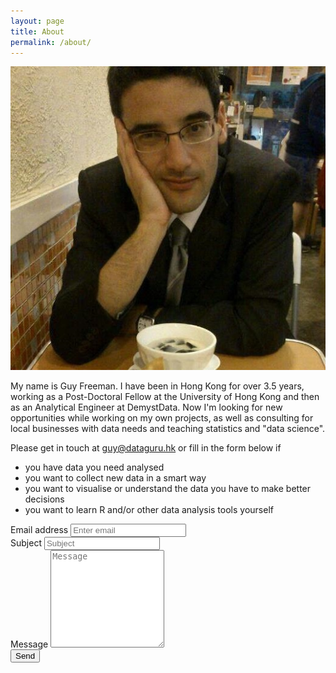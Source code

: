 ```yaml
---
layout: page
title: About
permalink: /about/
---
```


![](/figs/thumb_gf.jpg)

My name is Guy Freeman. I have been in Hong Kong for over 3.5 years, working as a Post-Doctoral Fellow at the University of Hong Kong and then as an Analytical Engineer at DemystData. Now I'm looking for new opportunities while working on my own projects, as well as consulting for local businesses with data needs and teaching statistics and "data science".

Please get in touch at [guy@dataguru.hk](mailto:guy@dataguru.hk) or fill in the form below if 

* you have data you need analysed
* you want to collect new data in a smart way
* you want to visualise or understand the data you have to make better decisions
* you want to learn R and/or other data analysis tools yourself

<form action="http://getsimpleform.com/messages?form_api_token=d1d19277a030ba33cade051e38ea135f" method="post">
  <!-- the redirect_to is optional, the form will redirect to the referrer on submission -->
  <!-- <input type='hidden' name='redirect_to' value='<the complete return url e.g. http://fooey.com/thank-you.html>' /> -->
  <!-- all your input fields here.... -->
  <div class="form-group">
      <label for="email">Email address</label>
      <input name='email' type="email" class="form-control" id="email" placeholder="Enter email">
    </div>
    <div class="form-group">
      <label for="subject">Subject</label>
      <input name='Subject'  type="text" class="form-control" id="subject" placeholder="Subject">
    </div>
    <div class="form-group">
      <label for="message">Message</label>
      <textarea name='message' type="text" class="form-control" id="message" placeholder="Message" rows='10'></textarea>
    </div>
    <button type="submit" class="btn btn-primary">Send</button>
</form>